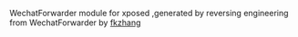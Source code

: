 WechatForwarder module for xposed ,generated by reversing engineering from WechatForwarder by [fkzhang](https://github.com/fkzhang)
